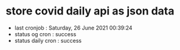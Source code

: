 # store covid daily api as json data

- last cronjob : Saturday, 26 June 2021 00:39:24
- status og cron : success
- status daily cron : success
      
      